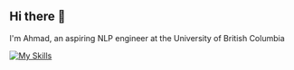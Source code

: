 ## Hi there 👋
I'm Ahmad, an aspiring NLP engineer at the University of British Columbia

[![My Skills](https://skillicons.dev/icons?i=nodejs,html,css,express,anaconda,bash,docker,firebase,git,jest,linux,php,postgres,postman,py,pytorch,react,supabase,tensorflow,vscode )](https://skillicons.dev)


<!--
**ahmadsm1/ahmadsm1** is a ✨ _special_ ✨ repository because its `README.md` (this file) appears on your GitHub profile.

Here are some ideas to get you started:

- 🔭 I’m currently working on ...
- 🌱 I’m currently learning ...
- 👯 I’m looking to collaborate on ...
- 🤔 I’m looking for help with ...
- 💬 Ask me about ...
- 📫 How to reach me: ...
- 😄 Pronouns: ...
- ⚡ Fun fact: ...
-->
